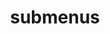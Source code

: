 ---
layout: page
title: submenus
nav: true
nav_order: 7
dropdown: true
children:
    - title: publications
      permalink: /publications/
    - title: divider
    - title: ogród wiedzy
      permalink: http://quartz.skszymon.eu
    - title: divider
    - title: cv
      permalink: /cv/
---